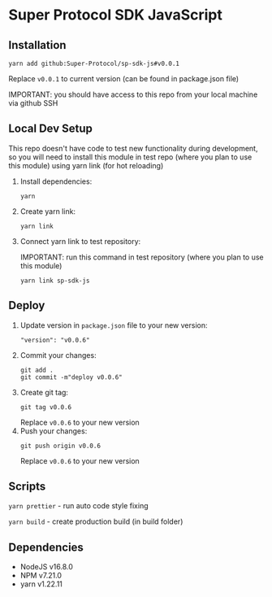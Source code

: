 # Super Protocol SDK JavaScript

## Installation

```
yarn add github:Super-Protocol/sp-sdk-js#v0.0.1
```

Replace `v0.0.1` to current version (can be found in package.json file)

IMPORTANT: you should have access to this repo from your local machine via github SSH

## Local Dev Setup

This repo doesn't have code to test new functionality during development, so you will need to install this module in test repo (where you plan to use this module) using yarn link (for hot reloading)

1. Install dependencies:

    ```
    yarn
    ```
2. Create yarn link:

    ```
    yarn link
    ```
3. Connect yarn link to test repository:

   IMPORTANT: run this command in test repository (where you plan to use this module)
   ```
   yarn link sp-sdk-js
   ```
   
## Deploy

1. Update version in `package.json` file to your new version:
   ```
   "version": "v0.0.6"
   ```
1. Commit your changes:
   ```
   git add .
   git commit -m"deploy v0.0.6" 
   ```
1. Create git tag:
   ```
   git tag v0.0.6
   ```
   Replace `v0.0.6` to your new version
1. Push your changes:
   ```
   git push origin v0.0.6
   ```
   Replace `v0.0.6` to your new version

## Scripts

`yarn prettier` - run auto code style fixing

`yarn build` - create production build (in build folder)

## Dependencies
- NodeJS v16.8.0
- NPM v7.21.0
- yarn v1.22.11